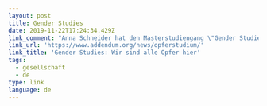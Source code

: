```yaml
---
layout: post
title: Gender Studies
date: 2019-11-22T17:24:34.429Z
link_comment: "Anna Schneider hat den Masterstudiengang \"Gender Studies\" ein Semester belegt und berichtet von ihren Erfahrungen.\n\nSo in etwa habe ich mir das leider auch vorgestellt \U0001F928. Nicht das erste Mal das ich von solchen Erfahrungen lese \U0001F61E."
link_url: 'https://www.addendum.org/news/opferstudium/'
link_title: 'Gender Studies: Wir sind alle Opfer hier'
tags:
  - gesellschaft
  - de
type: link
language: de
---
```


